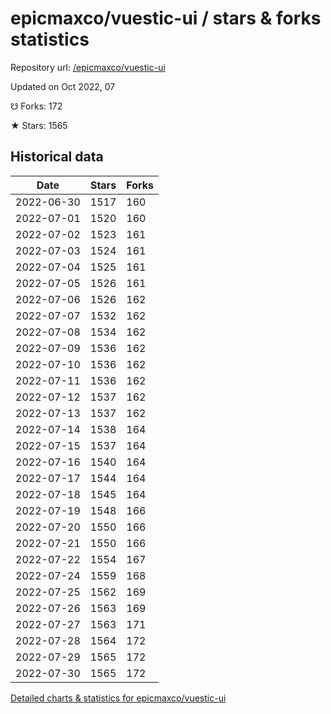# epicmaxco/vuestic-ui / stars & forks statistics

Repository url: [/epicmaxco/vuestic-ui](https://github.com/epicmaxco/vuestic-ui)

Updated on Oct 2022, 07

☋ Forks: 172

★ Stars: 1565

## Historical data
| Date | Stars | Forks |
|------|-------|-------|
| 2022-06-30 | 1517 | 160 | 
| 2022-07-01 | 1520 | 160 | 
| 2022-07-02 | 1523 | 161 | 
| 2022-07-03 | 1524 | 161 | 
| 2022-07-04 | 1525 | 161 | 
| 2022-07-05 | 1526 | 161 | 
| 2022-07-06 | 1526 | 162 | 
| 2022-07-07 | 1532 | 162 | 
| 2022-07-08 | 1534 | 162 | 
| 2022-07-09 | 1536 | 162 | 
| 2022-07-10 | 1536 | 162 | 
| 2022-07-11 | 1536 | 162 | 
| 2022-07-12 | 1537 | 162 | 
| 2022-07-13 | 1537 | 162 | 
| 2022-07-14 | 1538 | 164 | 
| 2022-07-15 | 1537 | 164 | 
| 2022-07-16 | 1540 | 164 | 
| 2022-07-17 | 1544 | 164 | 
| 2022-07-18 | 1545 | 164 | 
| 2022-07-19 | 1548 | 166 | 
| 2022-07-20 | 1550 | 166 | 
| 2022-07-21 | 1550 | 166 | 
| 2022-07-22 | 1554 | 167 | 
| 2022-07-24 | 1559 | 168 | 
| 2022-07-25 | 1562 | 169 | 
| 2022-07-26 | 1563 | 169 | 
| 2022-07-27 | 1563 | 171 | 
| 2022-07-28 | 1564 | 172 | 
| 2022-07-29 | 1565 | 172 | 
| 2022-07-30 | 1565 | 172 | 


[Detailed charts & statistics for epicmaxco/vuestic-ui](https://reviewgithub.com/rep/epicmaxco/vuestic-ui)
